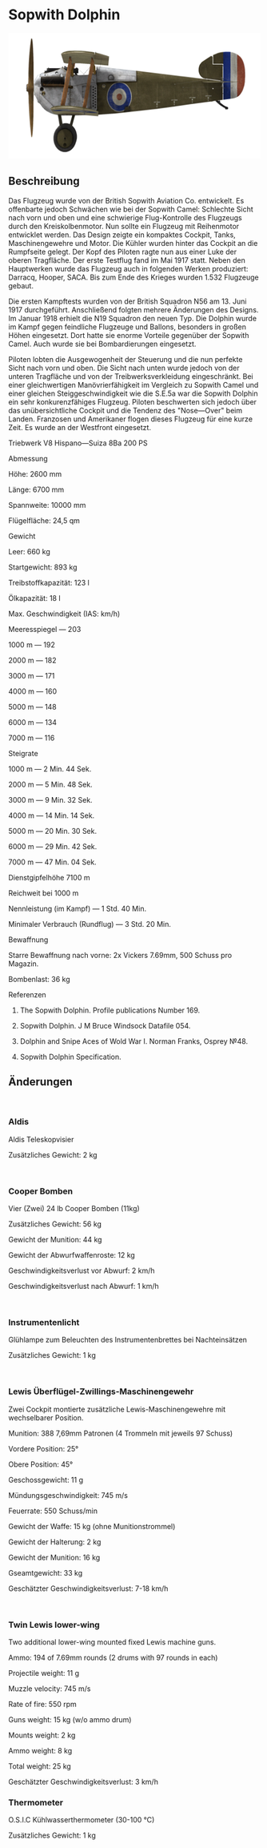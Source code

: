 # Sopwith Dolphin
  

  
![sopdolphin](../images/sopdolphin.png)
  

  
## Beschreibung
  

  
Das Flugzeug wurde von der British Sopwith Aviation Co. entwickelt. Es offenbarte jedoch Schwächen wie bei der Sopwith Camel: Schlechte Sicht nach vorn und oben und eine schwierige Flug-Kontrolle des Flugzeugs durch den Kreiskolbenmotor. Nun sollte ein Flugzeug mit Reihenmotor entwicklet werden. Das Design zeigte ein kompaktes Cockpit, Tanks, Maschinengewehre und Motor. Die Kühler wurden hinter das Cockpit an die Rumpfseite gelegt. Der Kopf des Piloten ragte nun aus einer Luke der oberen Tragfläche. Der erste Testflug fand im Mai 1917 statt. Neben den Hauptwerken wurde das Flugzeug auch in folgenden Werken produziert: Darracq, Hooper, SACA. Bis zum Ende des Krieges wurden 1.532 Flugzeuge gebaut.
  

  
Die ersten Kampftests wurden von der British Squadron N56 am 13. Juni 1917 durchgeführt. Anschließend folgten mehrere Änderungen des Designs. Im Januar 1918 erhielt die N19 Squadron den neuen Typ. Die Dolphin wurde im Kampf gegen feindliche Flugzeuge und Ballons, besonders in großen Höhen eingesetzt. Dort hatte sie enorme Vorteile gegenüber der Sopwith Camel. Auch wurde sie bei Bombardierungen eingesetzt.
  

  
Piloten lobten die Ausgewogenheit der Steuerung und die nun perfekte Sicht nach vorn und oben. Die Sicht nach unten wurde jedoch von der unteren Tragfläche und von der Treibwerksverkleidung eingeschränkt. Bei einer gleichwertigen Manövrierfähigkeit im Vergleich zu Sopwith Camel und einer gleichen Steiggeschwindigkeit wie die S.E.5a war die Sopwith Dolphin ein sehr konkurenzfähiges Flugzeug. Piloten beschwerten sich jedoch über das unübersichtliche Cockpit und die Tendenz des "Nose—Over" beim Landen. Franzosen und Amerikaner flogen dieses Flugzeug für eine kurze Zeit. Es wurde an der Westfront eingesetzt.
  

  

  
Triebwerk V8 Hispano—Suiza 8Ba 200 PS
  

  
Abmessung
  
Höhe: 2600 mm
  
Länge: 6700 mm
  
Spannweite: 10000 mm
  
Flügelfläche: 24,5 qm
  

  
Gewicht
  
Leer: 660 kg
  
Startgewicht: 893 kg
  
Treibstoffkapazität: 123 l
  
Ölkapazität: 18 l
  

  
Max. Geschwindigkeit (IAS: km/h)
  
Meeresspiegel — 203
  
1000 m — 192
  
2000 m — 182
  
3000 m — 171
  
4000 m — 160
  
5000 m — 148
  
6000 m — 134
  
7000 m — 116
  

  
Steigrate
  
1000 m —  2 Min. 44 Sek.
  
2000 m —  5 Min. 48 Sek.
  
3000 m —  9 Min. 32 Sek.
  
4000 m — 14 Min. 14 Sek.
  
5000 m — 20 Min. 30 Sek.
  
6000 m — 29 Min. 42 Sek.
  
7000 m — 47 Min. 04 Sek.
  

  
Dienstgipfelhöhe 7100 m
  

  
Reichweit bei 1000 m
  
Nennleistung (im Kampf)        — 1 Std. 40 Min.
  
Minimaler Verbrauch (Rundflug) — 3 Std. 20 Min.
  

  
Bewaffnung
  
Starre Bewaffnung nach vorne: 2х Vickers 7.69mm, 500 Schuss pro Magazin.
  
Bombenlast:  36 kg
  

  
Referenzen
  
1) The Sopwith Dolphin. Profile publications Number 169.
  
2) Sopwith Dolphin.  J M Bruce Windsock Datafile 054.
  
3) Dolphin and Snipe Aces of Wold War I.  Norman Franks,  Osprey №48.
  
4) Sopwith Dolphin Specification.
  

  
## Änderungen
  
﻿
  
  
### Aldis
  

  
Aldis Teleskopvisier
  
Zusätzliches Gewicht: 2 kg
  
﻿
  
  
### Cooper Bomben
  

  
Vier (Zwei) 24 lb Cooper Bomben (11kg)
  
Zusätzliches Gewicht: 56 kg
  
Gewicht der Munition: 44 kg
  
Gewicht der Abwurfwaffenroste: 12 kg
  
Geschwindigkeitsverlust vor Abwurf: 2 km/h
  
Geschwindigkeitsverlust nach Abwurf: 1 km/h
  
﻿
  
  
### Instrumentenlicht
  

  
Glühlampe zum Beleuchten des Instrumentenbrettes bei Nachteinsätzen
  
Zusätzliches Gewicht: 1 kg
  
﻿
  
  
### Lewis Überflügel-Zwillings-Maschinengewehr
  

  
Zwei Cockpit montierte zusätzliche Lewis-Maschinengewehre mit wechselbarer Position.
  
Munition: 388 7,69mm Patronen (4 Trommeln mit jeweils 97 Schuss)
  
Vordere Position: 25°
  
Obere Position: 45°
  
Geschossgewicht: 11 g
  
Mündungsgeschwindigkeit: 745 m/s
  
Feuerrate: 550 Schuss/min
  
Gewicht der Waffe: 15 kg (ohne Munitionstrommel)
  
Gewicht der Halterung: 2 kg
  
Gewicht der Munition: 16 kg
  
Gseamtgewicht: 33 kg
  
Geschätzter Geschwindigkeitsverlust: 7-18 km/h
  
﻿
  
  
### Twin Lewis lower-wing
  

  
Two additional lower-wing mounted fixed Lewis machine guns.
  
Ammo: 194 of 7.69mm rounds (2 drums with 97 rounds in each)
  
Projectile weight: 11 g
  
Muzzle velocity: 745 m/s
  
Rate of fire: 550 rpm
  
Guns weight: 15 kg (w/o ammo drum)
  
Mounts weight: 2 kg
  
Ammo weight: 8 kg
  
Total weight: 25 kg
  
Geschätzter Geschwindigkeitsverlust: 3 km/h﻿
  
  
### Thermometer
  

  
O.S.I.C Kühlwasserthermometer (30-100 °C)
  
Zusätzliches Gewicht: 1 kg
  
